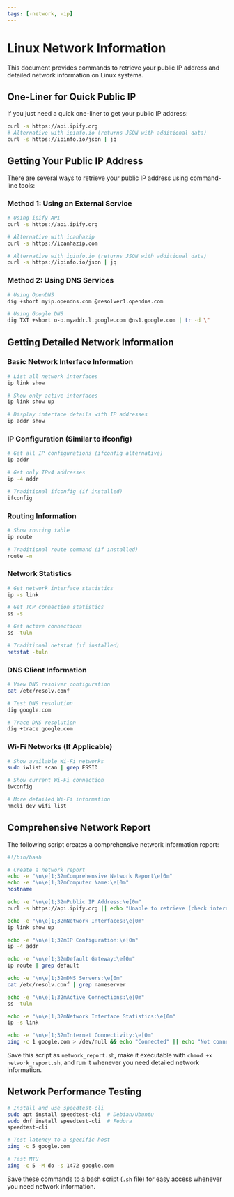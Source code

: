 ```yaml
---
tags: [-network, -ip]
---
```


# Linux Network Information

This document provides commands to retrieve your public IP address and detailed network information on Linux systems.

## One-Liner for Quick Public IP

If you just need a quick one-liner to get your public IP address:

```bash
curl -s https://api.ipify.org
# Alternative with ipinfo.io (returns JSON with additional data)
curl -s https://ipinfo.io/json | jq
```

## Getting Your Public IP Address

There are several ways to retrieve your public IP address using command-line tools:

### Method 1: Using an External Service

```bash
# Using ipify API
curl -s https://api.ipify.org

# Alternative with icanhazip
curl -s https://icanhazip.com

# Alternative with ipinfo.io (returns JSON with additional data)
curl -s https://ipinfo.io/json | jq
```

### Method 2: Using DNS Services

```bash
# Using OpenDNS
dig +short myip.opendns.com @resolver1.opendns.com

# Using Google DNS
dig TXT +short o-o.myaddr.l.google.com @ns1.google.com | tr -d \"
```

## Getting Detailed Network Information

### Basic Network Interface Information

```bash
# List all network interfaces
ip link show

# Show only active interfaces
ip link show up

# Display interface details with IP addresses
ip addr show
```

### IP Configuration (Similar to ifconfig)

```bash
# Get all IP configurations (ifconfig alternative)
ip addr

# Get only IPv4 addresses
ip -4 addr

# Traditional ifconfig (if installed)
ifconfig
```

### Routing Information

```bash
# Show routing table
ip route

# Traditional route command (if installed)
route -n
```

### Network Statistics

```bash
# Get network interface statistics
ip -s link

# Get TCP connection statistics
ss -s

# Get active connections
ss -tuln

# Traditional netstat (if installed)
netstat -tuln
```

### DNS Client Information

```bash
# View DNS resolver configuration
cat /etc/resolv.conf

# Test DNS resolution
dig google.com

# Trace DNS resolution
dig +trace google.com
```

### Wi-Fi Networks (If Applicable)

```bash
# Show available Wi-Fi networks
sudo iwlist scan | grep ESSID

# Show current Wi-Fi connection
iwconfig

# More detailed Wi-Fi information
nmcli dev wifi list
```

## Comprehensive Network Report

The following script creates a comprehensive network information report:

```bash
#!/bin/bash

# Create a network report
echo -e "\n\e[1;32mComprehensive Network Report\e[0m"
echo -e "\n\e[1;32mComputer Name:\e[0m"
hostname

echo -e "\n\e[1;32mPublic IP Address:\e[0m"
curl -s https://api.ipify.org || echo "Unable to retrieve (check internet connection)"

echo -e "\n\e[1;32mNetwork Interfaces:\e[0m"
ip link show up

echo -e "\n\e[1;32mIP Configuration:\e[0m"
ip -4 addr

echo -e "\n\e[1;32mDefault Gateway:\e[0m"
ip route | grep default

echo -e "\n\e[1;32mDNS Servers:\e[0m"
cat /etc/resolv.conf | grep nameserver

echo -e "\n\e[1;32mActive Connections:\e[0m"
ss -tuln

echo -e "\n\e[1;32mNetwork Interface Statistics:\e[0m"
ip -s link

echo -e "\n\e[1;32mInternet Connectivity:\e[0m"
ping -c 1 google.com > /dev/null && echo "Connected" || echo "Not connected"
```

Save this script as `network_report.sh`, make it executable with `chmod +x network_report.sh`, and run it whenever you need detailed network information.

## Network Performance Testing

```bash
# Install and use speedtest-cli
sudo apt install speedtest-cli  # Debian/Ubuntu
sudo dnf install speedtest-cli  # Fedora
speedtest-cli

# Test latency to a specific host
ping -c 5 google.com

# Test MTU
ping -c 5 -M do -s 1472 google.com
```

Save these commands to a bash script (`.sh` file) for easy access whenever you need network information.
